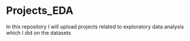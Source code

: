 # Projects_EDA
In this repository I will upload projects related to exploratory data analysis which I did on the datasets
